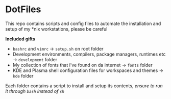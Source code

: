 # DotFiles
This repo contains scripts and config files to automate the installation
and setup of my *nix workstations, please be careful

**Included gifts**
- `bashrc` and `vimrc` -> `setup.sh` on root folder
- Development environments, compilers, package managers,
  runtimes etc -> `development` folder
- My collection of fonts that i've found on da internet ->
  `fonts` folder
- KDE and Plasma shell configuration files for workspaces and
  themes -> `kde` folder

Each folder contains a script to install and setup its contents,
*ensure to run it through `bash` instead of `sh`*

